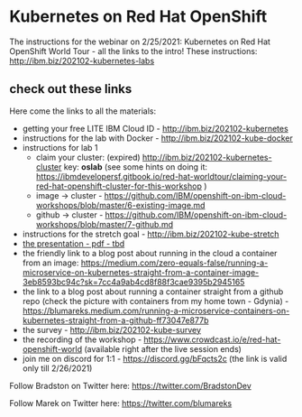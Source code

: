 # Kubernetes on Red Hat OpenShift
The instructions for the webinar on 2/25/2021:
Kubernetes on Red Hat OpenShift World Tour - all the links to the intro!
These instructions: http://ibm.biz/202102-kubernetes-labs

## check out these links
Here come the links to all the materials:
- getting your free LITE IBM Cloud ID - http://ibm.biz/202102-kubernetes
- instructions for the lab with Docker  -  http://ibm.biz/202102-kube-docker 
- instructions for lab 1
  - claim your cluster: (expired) http://ibm.biz/202102-kubernetes-cluster key: **oslab** (see some hints on doing it: https://ibmdevelopersf.gitbook.io/red-hat-worldtour/claiming-your-red-hat-openshift-cluster-for-this-workshop )
  - image -> cluster - https://github.com/IBM/openshift-on-ibm-cloud-workshops/blob/master/6-existing-image.md
  - github -> cluster - https://github.com/IBM/openshift-on-ibm-cloud-workshops/blob/master/7-github.md
- instructions for the stretch goal - http://ibm.biz/202102-kube-stretch 
- [the presentation - pdf - tbd]()
- the friendly link to a blog post about running in the cloud a container from an image: https://medium.com/zero-equals-false/running-a-microservice-on-kubernetes-straight-from-a-container-image-3eb8593bc94c?sk=7cc4a9ab4cd8f88f3cae9395b2945165
- the link to a blog post about running a container straight from a github repo (check the picture with containers from my home town - Gdynia) - https://blumareks.medium.com/running-a-microservice-containers-on-kubernetes-straight-from-a-github-ff73047e877b
- the survey - http://ibm.biz/202102-kube-survey
- the recording of the workshop - https://www.crowdcast.io/e/red-hat-openshift-world (available right after the live session ends)
- join me on discord for 1:1 - https://discord.gg/bFqcts2c (the link is valid only till 2/26/2021)

Follow Bradston on Twitter here: https://twitter.com/BradstonDev

Follow Marek on Twitter here: https://twitter.com/blumareks


